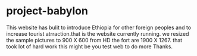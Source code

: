 # project-babylon

This website has bulit to introduce Ethiopia for other foreign peoples and to increase tourist atrraction.that is the website currently running.
we resized the sample pictures to 900 X 600 from HD the fort are 1900 X 1267. that took lot of hard work this might be you test web to do more Thanks.
